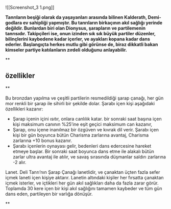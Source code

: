 

![[Screenshot_3 1.png]]

**Tanrıların beşiği olarak da yaşayanları arasında bilinen Kalderath, Demi-godlara ev sahipliği yapmıştır. Bu tanrıların birkaçının akıl sağlığı yerinde değildir. Bunlardan biri olan Dionysus, şarapların ve partilemenin tanrısıdır. Takipçileri ise, onun izinden sık sık büyük partiler düzenler, bilinçlerini kaybedene kadar içerler, ve ayakları kopana kadar dans ederler. Başlangıçta herkes mutlu gibi görünse de, biraz dikkatli bakan kimseler partiye katılanların zırdeli olduğunu anlayabilir.**

**

## özellikler
**

Bu bronzdan yapılma ve çeşitli partilerin resmedildiği şarap çanağı, her gün mor renkli bir şarap ile sihirli bir şekilde dolar. Şarabı içen kişi aşağıdaki özellikleri kazanır:

- Şarap içenin içini ısıtır, onlara canlılık katar. bir sonraki saat başına içen kişi maksimum canının %25’ine eşit geçici maksimum can kazanır,  
- Şarap, onu içene inanılmaz bir özgüven ve kıvrak dil verir. Şarabı içen kişi bir gün boyunca bütün Charisma zarlarına avantaj, Charisma zarlarına +10 bonus kazanır.  
- Şarabı içenlerin oynayası gelir, bedenleri dans edercesine hareket etmeye başlar. Bir sonraki saat boyunca dans etme ile alakalı bütün zarlar ultra avantaj ile atılır, ve savaş sırasında düşmanlar saldırı zarlarına -2 alır.

Lanet. Deli Tanrı’nın Şarap Çanağı lanetlidir, ve çanaktan üçten fazla sefer içmek laneti içen kişiye aktarır. Lanetin altındaki kişiler her fırsatta çanaktan içmek isterler, ve içtikleri her gün akıl sağlıkları daha da fazla zarar görür. Toplamda 30 kere içen bir kişi akıl sağlığını tamamen kaybeder ve tüm gün dans eden, partileyen bir varlığa dönüşür.

**